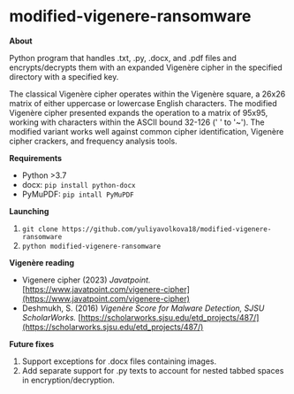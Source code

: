 # modified-vigenere-ransomware
**About**

Python program that handles .txt, .py, .docx, and .pdf files and encrypts/decrypts them with an expanded Vigenère cipher in the specified directory with a specified key.

The classical Vigenère cipher operates within the Vigenère square, a 26x26 matrix of either uppercase or lowercase English characters. The modified Vigenère cipher presented expands the operation to a matrix of 95x95, working with characters within the ASCII bound 32-126 (' ' to '~'). The modified variant works well against common cipher identification, Vigenère cipher crackers, and frequency analysis tools. 


**Requirements**
- Python >3.7
- docx: `pip install python-docx`
- PyMuPDF: `pip intall PyMuPDF`

**Launching**
1. `git clone https://github.com/yuliyavolkova18/modified-vigenere-ransomware`
2. `python modified-vigenere-ransomware`

**Vigenère reading**
- Vigenere cipher (2023) *Javatpoint.* 
[https://www.javatpoint.com/vigenere-cipher](https://www.javatpoint.com/vigenere-cipher)
- Deshmukh, S. (2016) *Vigenère Score for Malware Detection, SJSU ScholarWorks.* 
[https://scholarworks.sjsu.edu/etd_projects/487/](https://scholarworks.sjsu.edu/etd_projects/487/)

**Future fixes**

 1. Support exceptions for .docx files containing images.
 2. Add separate support for .py texts to account for nested tabbed spaces in encryption/decryption. 
